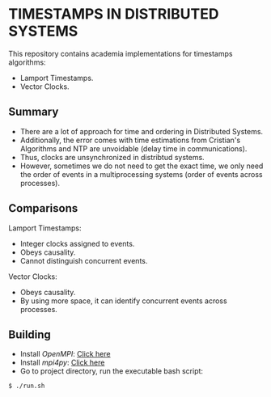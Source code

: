 # TIMESTAMPS IN DISTRIBUTED SYSTEMS
This repository contains academia implementations for timestamps algorithms:
- Lamport Timestamps.
- Vector Clocks.


## Summary
- There are a lot of approach for time and ordering in Distributed Systems.
- Additionally, the error comes with time estimations from Cristian's Algorithms and NTP are unvoidable (delay time in communications).
- Thus, clocks are unsynchronized in distribtud systems.
- However, sometimes we do not need to get the exact time, we only need the order of events in a multiprocessing systems (order of events across processes).


## Comparisons
Lamport Timestamps:
- Integer clocks assigned to events.
- Obeys causality.
- Cannot distinguish concurrent events.

Vector Clocks:
- Obeys causality.
- By using more space, it can identify concurrent events across processes.


## Building
- Install _OpenMPI_: [Click here](https://www.open-mpi.org/software/ompi/v4.1/)
- Install _mpi4py_: [Click here](https://mpi4py.readthedocs.io/en/stable/index.html)
- Go to project directory, run the executable bash script:

```
$ ./run.sh
```
